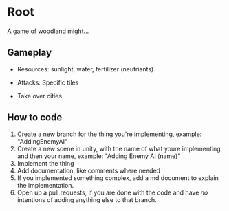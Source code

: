 # Root

A game of woodland might...


## Gameplay
- Resources:
sunlight, water, fertilizer (neutriants)

- Attacks:
Specific tiles

- Take over cities


## How to code

1. Create a new branch for the thing you're implementing, example: "AddingEnemyAI"
2. Create a new scene in unity, with the name of what youre implementing, and then your name, example: "Adding Enemy AI (name)"
3. Implement the thing
4. Add documentation, like comments where needed
5. If you implemented something complex, add a md document to explain the implementation.
6. Open up a pull requests, if you are done with the code and have _no_ intentions of adding anything else to that branch.
